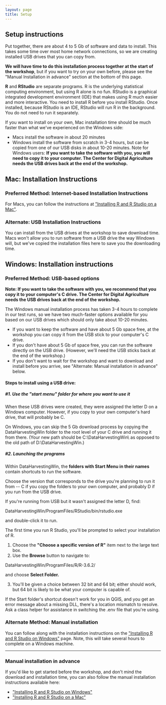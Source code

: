 ```yaml
---
layout: page
title: Setup
---
```


## Setup instructions

Put together, there are about 4 to 5 Gb of software and data to install.
This takes some time over most home network connections, so we are creating installed USB drives 
that you can copy from.

**We will have time to do this installation process together at the start of the workshop**, but if you want to try on your own before, please see the "Manual Installation in advance" section at the bottom of this page.

<!-- Windows installs (3-4 hours) take significantly longer than Mac (~20 minutes), so if you have a Windows machine and want to try to install anything before the workshop, be aware it will take some time. -->

**R** and **RStudio** are separate programs. R is the
underlying statistical computing environment, but using R alone is no
fun. RStudio is a graphical integrated development environment (IDE) that makes
using R much easier and more interactive. You need to install R before you
install RStudio. Once installed, because RStudio is an IDE, RStudio will run R 
in the background.  You do not need to run it separately.

If you want to install on your own, Mac installation time should be much faster than what we've experienced on the Windows side:
 * Macs install the software in about 20 minutes
 * Windows install the software from scratch in 3-4 hours, but can be copied from one of our USB disks in about 10-20 minutes.  Note for Windows users: **If you want to take the software with you, you will need to copy it to your computer. The Center for Digital Agriculture needs the USB drives back at the end of the workshop.**


## Mac: Installation Instructions

### Preferred Method: Internet-based Installation Instructions

For Macs, you can follow the instructions at ["Installing R and R Studio on a Mac"](https://data-carpentry-for-agriculture.github.io/trial-lesson/10-Installing-R-on-Mac/index.html).

### Alternate: USB Installation Instructions

You can install from the USB drives at the workshop to save download time.
Macs won't allow you to run software from a USB drive the way Windows will, but we've copied the installation files here to save you the downloading time.



## Windows: Installation instructions

### Preferred Method: USB-based options

**Note: If you want to take the software with you, we recommend that you copy it to your
computer's C drive. The Center for Digital Agriculture needs the USB drives back
at the end of the workshop.**

The Windows manual installation process has taken 3-4 hours to complete in our test runs, so we have two much-faster options available for you based on our USB drives which should only take about 10-20 minutes.

* If you want to keep the software and have about 5 Gb space free, at the workshop you can copy it from the USB stick to your computer's C drive.
* If you don't have about 5 Gb of space free, you can run the software directly on the USB drive. (However, we'll need the USB sticks back at the end of the workshop.)
* If you don't want to wait for the workshop and want to download and install before you arrive, see "Alternate: Manual installation in advance" below.

#### Steps to install using a USB drive:

##### #1. Use the "start menu" folder for where you want to use it
When these USB drives were created, they were assigned the letter D on a Windows computer.
However, if you copy to your own computer's hard drive, that will probably be C.

On Windows, you can skip the 5 Gb download process by copying the DataHarvestingWin folder
to the root level of your C drive and running it from  there. (Your new path should be
C:\DataHarvestingWin\ as opposed to the old path of D:\DataHarvestingWin\.) 

##### #2. Launching the programs 
Within DataHarvestingWin, the **folders with Start Menu in their names** contain shortcuts
to run the software.

Choose the version that corresponds to the drive you're planning to run it from --
C if you copy the folders to your own computer, and probably D if you run from the USB
drive. 

If you're running from USB but it wasn't assigned the letter D, find:

 DataHarvestingWin/ProgramFiles/RStudio/bin/rstudio.exe

and double-click it to run.

The first time you run R Studio, you'll be prompted to select your installation of R. 

1. Choose the **"Choose a specific version of R"** item next to the large text box.
2. Use the **Browse** button to navigate to:

 DataHarvestingWin/ProgramFiles/R/R-3.6.2/ 

and choose **Select Folder.**

3. You'll be given a choice between 32 bit and 64 bit; either should work, but 64 bit
is likely to be what your computer is capable of.

If the Start folder's shortcut doesn't work for you in QGIS, and you get an error message about a 
missing DLL, there's a location mismatch to resolve. Ask a class helper for assistance 
in switching the .env file that you're using.

### Alternate Method: Manual installation

You can follow along with the installation instructions on the ["Installing R and R Studio on Windows"](https://data-carpentry-for-agriculture.github.io/trial-lesson/11-Installing-R-on-Windows/index.html) page.  Note, this will take several hours to complete on a Windows machine.



<hr>

### Manual installation in advance
If you'd like to get started before the workshop, and don't mind the download and installation time, you can also follow the manual installation instructions available here:

* ["Installing R and R Studio on Windows"](https://data-carpentry-for-agriculture.github.io/trial-lesson/11-Installing-R-on-Windows/index.html)
* ["Installing R and R Studio on a Mac"](https://data-carpentry-for-agriculture.github.io/trial-lesson/10-Installing-R-on-Mac/index.html)

